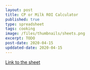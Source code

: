 ```yaml
---
layout: post
title: CP or Milk ROI Calculator
published: true
type: spreadsheet
tags: cooking
image: /files/thumbnails/sheets.png
excerpt: TODO
post-date: 2020-04-15
upddated-date: 2020-04-15
---
```


[Link to the sheet](https://docs.google.com/spreadsheets/d/18emKucrZiQwC8blxKBR3HMt2s0gqwjuaYqLT7nzw1YM/edit?usp=sharing)